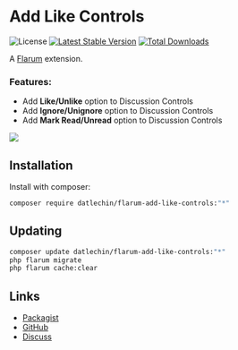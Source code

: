 # Add Like Controls

![License](https://img.shields.io/badge/license-MIT-blue.svg) [![Latest Stable Version](https://img.shields.io/packagist/v/datlechin/flarum-add-like-controls.svg)](https://packagist.org/packages/datlechin/flarum-add-like-controls) [![Total Downloads](https://img.shields.io/packagist/dt/datlechin/flarum-add-like-controls.svg)](https://packagist.org/packages/datlechin/flarum-add-like-controls)

A [Flarum](http://flarum.org) extension.

### Features:
- Add **Like/Unlike** option to Discussion Controls
- Add **Ignore/Unignore** option to Discussion Controls
- Add **Mark Read/Unread** option to Discussion Controls

![](https://raw.githubusercontent.com/datlechin/static/main/datlechin-flarum-add-like-controls.demo.png)

## Installation

Install with composer:

```sh
composer require datlechin/flarum-add-like-controls:"*"
```

## Updating

```sh
composer update datlechin/flarum-add-like-controls:"*"
php flarum migrate
php flarum cache:clear
```

## Links

- [Packagist](https://packagist.org/packages/datlechin/flarum-add-like-controls)
- [GitHub](https://github.com/datlechin/flarum-add-like-controls)
- [Discuss](https://discuss.flarum.org/d/29523)
